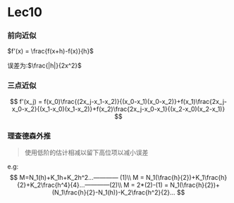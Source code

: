 # Lec10

### 前向近似

$f'(x) = \frac{f(x+h)-f(x)}{h}$

误差为:$\frac{|h|}{2x^2}$

### 三点近似

$$
f'(x_j) = f(x_0)\frac{(2x_j-x_1-x_2)}{(x_0-x_1)(x_0-x_2)}+f(x_1)\frac{2x_j-x_0-x_2}{(x_1-x_0)(x_1-x_2)}+f(x_2)\frac{2x_j-x_0-x_1}{(x_2-x_0)(x_2-x_1)}
$$

### 理查德森外推

> 使用低阶的估计相减以留下高位项以减小误差

e.g:
$$
M=N_1(h)+K_1h+K_2h^2...————	(1)\\
M = N_1(\frac{h}{2})+K_1\frac{h}{2}+K_2\frac{h^4}{4}...————(2)\\
M = 2*(2)-(1) = N_1(\frac{h}{2})+(N_1\frac{h}{2}-N_1(h))-K_2\frac{h^2}{2}...
$$
